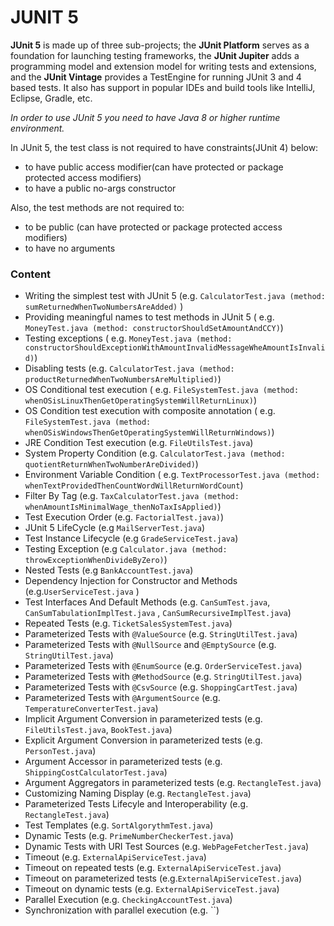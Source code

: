 # JUNIT 5

**JUnit 5** is made up of three sub-projects; the **JUnit Platform** serves as a foundation for launching testing
frameworks, the
**JUnit Jupiter** adds a programming model and extension model for writing tests and extensions, and the **JUnit
Vintage** provides a TestEngine for running JUnit 3 and 4 based tests. It also has support in popular IDEs and build
tools like IntelliJ, Eclipse, Gradle, etc.

*In order to use JUnit 5 you need to have Java 8 or higher runtime environment.*

In JUnit 5, the test class is not required to have constraints(JUnit 4) below:

- to have public access modifier(can have protected or package protected access modifiers)
- to have a public no-args constructor

Also, the test methods are not required to:

- to be public (can have protected or package protected access modifiers)
- to have no arguments

### Content

- Writing the simplest test with JUnit 5 (e.g. `CalculatorTest.java (method: sumReturnedWhenTwoNumbersAreAdded)` )
- Providing meaningful names to test methods in JUnit 5 (
  e.g. `MoneyTest.java (method: constructorShouldSetAmountAndCCY)`)
- Testing exceptions (
  e.g. `MoneyTest.java (method: constructorShouldExceptionWithAmountInvalidMessageWheAmountIsInvalid)`)
- Disabling tests (e.g. `CalculatorTest.java (method: productReturnedWhenTwoNumbersAreMultiplied)`)
- OS Conditional test execution (
  e.g. `FileSystemTest.java (method: whenOSisLinuxThenGetOperatingSystemWillReturnLinux)`)
- OS Condition test execution with composite annotation (
  e.g. `FileSystemTest.java (method: whenOSisWindowsThenGetOperatingSystemWillReturnWindows)`)
- JRE Condition Test execution (e.g. `FileUtilsTest.java`)
- System Property Condition (e.g. `CalculatorTest.java (method: quotientReturnWhenTwoNumberAreDivided)`)
- Environment Variable Condition (
  e.g. `TextProcessorTest.java (method: whenTextProvidedThenCountWordWillReturnWordCount`)
- Filter By Tag (e.g. `TaxCalculatorTest.java (method: whenAmountIsMinimalWage_thenNoTaxIsApplied)`)
- Test Execution Order (e.g. `FactorialTest.java)`)
- JUnit 5 LifeCycle (e.g `MailServerTest.java`)
- Test Instance Lifecycle (e.g `GradeServiceTest.java`)
- Testing Exception (e.g `Calculator.java (method: throwExceptionWhenDivideByZero)`)
- Nested Tests (e.g `BankAccountTest.java`)
- Dependency Injection for Constructor and Methods (e.g.`UserServiceTest.java` )
- Test Interfaces And Default Methods (e.g. `CanSumTest.java`, `CanSumTabulationImplTest.java`
  , `CanSumRecursiveImplTest.java`)
- Repeated Tests (e.g. `TicketSalesSystemTest.java`)
- Parameterized Tests with `@ValueSource` (e.g. `StringUtilTest.java`)
- Parameterized Tests with `@NullSource` and `@EmptySource` (e.g. `StringUtilTest.java`)
- Parameterized Tests with `@EnumSource` (e.g. `OrderServiceTest.java`)
- Parameterized Tests with `@MethodSource` (e.g. `StringUtilTest.java`)
- Parameterized Tests with `@CsvSource` (e.g. `ShoppingCartTest.java`)
- Parameterized Tests with `@ArgumentSource` (e.g. `TemperatureConverterTest.java`)
- Implicit Argument Conversion in parameterized tests (e.g. `FileUtilsTest.java`, `BookTest.java`)
- Explicit Argument Conversion in parameterized tests (e.g. `PersonTest.java`)
- Argument Accessor in parameterized tests (e.g. `ShippingCostCalculatorTest.java`)
- Argument Aggregators in parameterized tests (e.g. `RectangleTest.java`)
- Customizing Naming Display (e.g. `RectangleTest.java`)
- Parameterized Tests Lifecyle and Interoperability (e.g. `RectangleTest.java`)
- Test Templates (e.g. `SortAlgorythmTest.java`)
- Dynamic Tests (e.g. `PrimeNumberCheckerTest.java`)
- Dynamic Tests with URI Test Sources (e.g. `WebPageFetcherTest.java`)
- Timeout (e.g. `ExternalApiServiceTest.java`)
- Timeout on repeated tests (e.g. `ExternalApiServiceTest.java`)
- Timeout on parameterized tests (e.g.`ExternalApiServiceTest.java`)
- Timeout on dynamic tests (e.g. `ExternalApiServiceTest.java`)
- Parallel Execution (e.g. `CheckingAccountTest.java`)
- Synchronization with parallel execution (e.g. ``)

